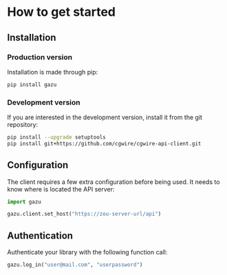
# How to get started

## Installation

### Production version

Installation is made through pip:

```bash
pip install gazu
```

### Development version 

If you are interested in the development version, install it from the
git repository: 

```bash
pip install --upgrade setuptools 
pip install git+https://github.com/cgwire/cgwire-api-client.git
```

## Configuration 

The client requires a few extra configuration before being used. It needs
to know where is located the API server:

```python
import gazu

gazu.client.set_host("https://zou-server-url/api")
```

## Authentication

Authenticate your library with the following function call:

```python
gazu.log_in("user@mail.com", "userpassword")
```
